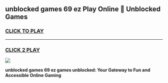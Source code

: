 
## unblocked games 69 ez Play Online 👋 Unblocked Games
<h3>
<a href="https://premium.freeplayer.one?title=unblocked_games_69_ez&ref=19F">CLICK TO PLAY</a></h3>
<hr>

<h3>
<a href="https://premium.freeplayer.one?title=unblocked_games_69_ez&ref=19F">CLICK 2 PLAY</a>
  
</h3>

<a href="https://premium.freeplayer.one?title=unblocked_games_69_ez&ref=19F"><img src="https://clearcache.store/games.png"></a>


**unblocked games 69 ez games unblocked: Your Gateway to Fun and Accessible Online Gaming**
